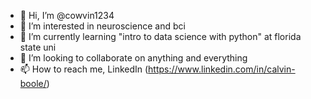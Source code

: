 - 👋 Hi, I’m @cowvin1234
- 👀 I’m interested in neuroscience and bci
- 🌱 I’m currently learning "intro to data science with python" at florida state uni
- 💞️ I’m looking to collaborate on anything and everything
- 📫 How to reach me, LinkedIn (https://www.linkedin.com/in/calvin-boole/)
